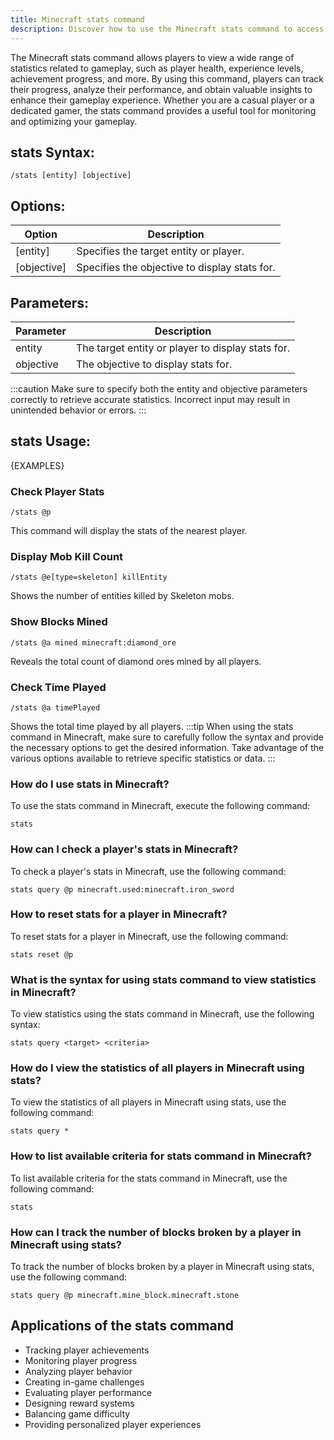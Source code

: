 ```yaml
---
title: Minecraft stats command
description: Discover how to use the Minecraft stats command to access various player statistics and information within the game world.
---
```


The Minecraft stats command allows players to view a wide range of statistics related to gameplay, such as player health, experience levels, achievement progress, and more. By using this command, players can track their progress, analyze their performance, and obtain valuable insights to enhance their gameplay experience. Whether you are a casual player or a dedicated gamer, the stats command provides a useful tool for monitoring and optimizing your gameplay.

## stats Syntax:
```console
/stats [entity] [objective]
```

## Options:
| Option    | Description                           |
|-----------|---------------------------------------|
| [entity]  | Specifies the target entity or player.|
| [objective] | Specifies the objective to display stats for.|

## Parameters:
| Parameter  | Description                                     |
|------------|-------------------------------------------------|
| entity     | The target entity or player to display stats for.|
| objective  | The objective to display stats for.              |

:::caution
Make sure to specify both the entity and objective parameters correctly to retrieve accurate statistics. Incorrect input may result in unintended behavior or errors.
:::
## stats Usage:
{EXAMPLES}

### Check Player Stats
```console
/stats @p
```
This command will display the stats of the nearest player.

### Display Mob Kill Count
```console
/stats @e[type=skeleton] killEntity
```
Shows the number of entities killed by Skeleton mobs.

### Show Blocks Mined
```console
/stats @a mined minecraft:diamond_ore
```
Reveals the total count of diamond ores mined by all players.

### Check Time Played
```console
/stats @a timePlayed
```
Shows the total time played by all players.
:::tip
When using the stats command in Minecraft, make sure to carefully follow the syntax and provide the necessary options to get the desired information. Take advantage of the various options available to retrieve specific statistics or data.
:::

### How do I use stats in Minecraft?
To use the stats command in Minecraft, execute the following command:
```console
stats
```

### How can I check a player's stats in Minecraft?
To check a player's stats in Minecraft, use the following command:
```console
stats query @p minecraft.used:minecraft.iron_sword
```

### How to reset stats for a player in Minecraft?
To reset stats for a player in Minecraft, use the following command:
```console
stats reset @p
```

### What is the syntax for using stats command to view statistics in Minecraft?
To view statistics using the stats command in Minecraft, use the following syntax:
```console
stats query <target> <criteria>
```

### How do I view the statistics of all players in Minecraft using stats?
To view the statistics of all players in Minecraft using stats, use the following command:
```console
stats query *
```

### How to list available criteria for stats command in Minecraft?
To list available criteria for the stats command in Minecraft, use the following command:
```console
stats
```

### How can I track the number of blocks broken by a player in Minecraft using stats?
To track the number of blocks broken by a player in Minecraft using stats, use the following command:
```console
stats query @p minecraft.mine_block.minecraft.stone
```
## Applications of the stats command

- Tracking player achievements
- Monitoring player progress
- Analyzing player behavior
- Creating in-game challenges
- Evaluating player performance
- Designing reward systems
- Balancing game difficulty
- Providing personalized player experiences